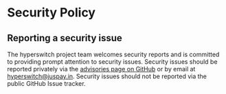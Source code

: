 # Security Policy

## Reporting a security issue

The hyperswitch project team welcomes security reports and is committed to
providing prompt attention to security issues.
Security issues should be reported privately via the
[advisories page on GitHub][report-vulnerability] or by email at
[hyperswitch@juspay.in](mailto:hyperswitch@juspay.in).
Security issues should not be reported via the public GitHub Issue tracker.

[report-vulnerability]: https://github.com/juspay/hyperswitch-client-core/security/advisories/
